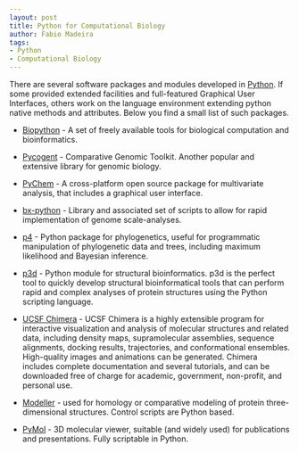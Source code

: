 ```yaml
---
layout: post
title: Python for Computational Biology
author: Fabio Madeira
tags:
- Python
- Computational Biology
---
```


There are several software packages and modules developed in [Python](http://www.python.org/). If some provided extended facilities and full-featured Graphical User Interfaces, others work on the language environment extending python native methods and attributes. Below you find a small list of such packages.  

* [Biopython](http://biopython.org/wiki/Main_Page) - A set of freely available tools for biological computation and bioinformatics.

* [Pycogent](http://pycogent.sourceforge.net/) - Comparative Genomic Toolkit. Another popular and extensive library for genomic biology.

* [PyChem](http://pychem.sourceforge.net/) - A cross-platform open source package for multivariate analysis, that includes a graphical user interface.

* [bx-python](https://bitbucket.org/james_taylor/bx-python/wiki/Home) - Library and associated set of scripts to allow for rapid implementation of genome scale-analyses.

* [p4](http://www.bmnh.org/web_users/pf/p4.html) - Python package for phylogenetics, useful for programmatic manipulation of phylogenetic data and trees, including maximum likelihood and Bayesian inference.

* [p3d](http://p3d.fufezan.net/) - Python module for structural bioinformatics. p3d is the perfect tool to quickly develop structural bioinformatical tools that can perform rapid and complex analyses of protein structures using the Python scripting language.

* [UCSF Chimera](http://www.cgl.ucsf.edu/chimera/) - UCSF Chimera is a highly extensible program for interactive visualization and analysis of molecular structures and related data, including density maps, supramolecular assemblies, sequence alignments, docking results, trajectories, and conformational ensembles. High-quality images and animations can be generated. Chimera includes complete documentation and several tutorials, and can be downloaded free of charge for academic, government, non-profit, and personal use.

* [Modeller](http://salilab.org/modeller/) - used for homology or comparative modeling of protein three-dimensional structures. Control scripts are Python based.

* [PyMol](http://www.pymol.org/) - 3D molecular viewer, suitable (and widely used) for publications and presentations. Fully scriptable in Python.
